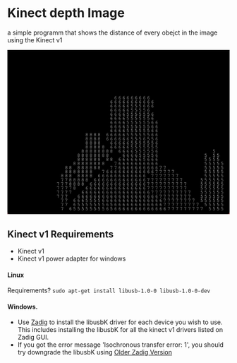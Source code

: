 # Kinect depth Image

a simple programm that shows the distance of every obejct in the image using the Kinect v1

![gif](./Example.gif)

## Kinect v1 Requirements
- Kinect v1
- Kinect v1 power adapter for windows

####  Linux

Requirements?
```sudo apt-get install libusb-1.0-0 libusb-1.0-0-dev```

#### Windows.

 - Use [Zadig](http://zadig.akeo.ie/) to install the libusbK driver for each device you wish to use. This includes installing the libusbK for all the kinect v1 drivers listed on Zadig GUI.
 - If you got the error message 'Isochronous transfer error: 1', you should try downgrade the libusbK using [Older Zadig Version](http://zadig.akeo.ie/downloads/zadig_2.0.1.exe)
